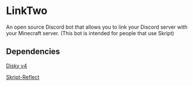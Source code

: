 # LinkTwo
An open source Discord bot that allows you to link your Discord server with your Minecraft server. (This bot is intended for people that use Skript)

## Dependencies
[Disky v4](https://www.placeholder.com)

[Skript-Reflect](https://www.placeholder.com)

